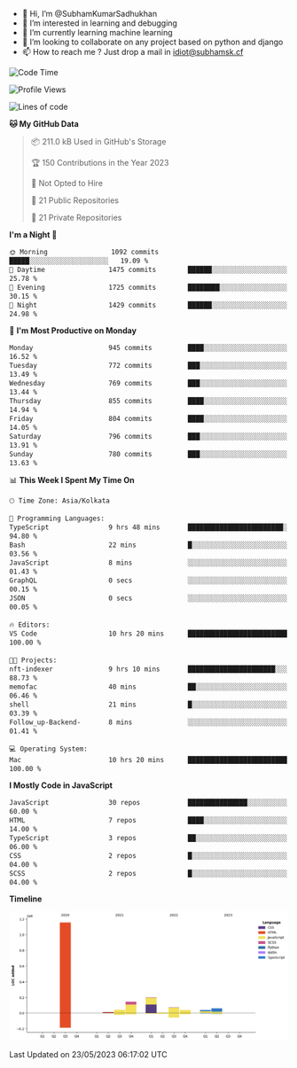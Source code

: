 - 👋 Hi, I’m @SubhamKumarSadhukhan
- 👀 I’m interested in learning and debugging
- 🌱 I’m currently learning machine learning
- 💞️ I’m looking to collaborate on any project based on python and django
- 📫 How to reach me ?
      Just drop a mail in idiot@subhamsk.cf

<!---
SubhamKumarSadhukhan/SubhamKumarSadhukhan is a ✨ special ✨ repository because its `README.md` (this file) appears on your GitHub profile.
You can click the Preview link to take a look at your changes.
--->


<!--START_SECTION:waka-->
![Code Time](http://img.shields.io/badge/Code%20Time-1%2C211%20hrs%2045%20mins-blue)

![Profile Views](http://img.shields.io/badge/Profile%20Views-24-blue)

![Lines of code](https://img.shields.io/badge/From%20Hello%20World%20I%27ve%20Written-1.8%20million%20lines%20of%20code-blue)

**🐱 My GitHub Data** 

> 📦 211.0 kB Used in GitHub's Storage 
 > 
> 🏆 150 Contributions in the Year 2023
 > 
> 🚫 Not Opted to Hire
 > 
> 📜 21 Public Repositories 
 > 
> 🔑 21 Private Repositories 
 > 
**I'm a Night 🦉** 

```text
🌞 Morning                1092 commits        █████░░░░░░░░░░░░░░░░░░░░   19.09 % 
🌆 Daytime                1475 commits        ██████░░░░░░░░░░░░░░░░░░░   25.78 % 
🌃 Evening                1725 commits        ████████░░░░░░░░░░░░░░░░░   30.15 % 
🌙 Night                  1429 commits        ██████░░░░░░░░░░░░░░░░░░░   24.98 % 
```
📅 **I'm Most Productive on Monday** 

```text
Monday                   945 commits         ████░░░░░░░░░░░░░░░░░░░░░   16.52 % 
Tuesday                  772 commits         ███░░░░░░░░░░░░░░░░░░░░░░   13.49 % 
Wednesday                769 commits         ███░░░░░░░░░░░░░░░░░░░░░░   13.44 % 
Thursday                 855 commits         ████░░░░░░░░░░░░░░░░░░░░░   14.94 % 
Friday                   804 commits         ████░░░░░░░░░░░░░░░░░░░░░   14.05 % 
Saturday                 796 commits         ███░░░░░░░░░░░░░░░░░░░░░░   13.91 % 
Sunday                   780 commits         ███░░░░░░░░░░░░░░░░░░░░░░   13.63 % 
```


📊 **This Week I Spent My Time On** 

```text
🕑︎ Time Zone: Asia/Kolkata

💬 Programming Languages: 
TypeScript               9 hrs 48 mins       ████████████████████████░   94.80 % 
Bash                     22 mins             █░░░░░░░░░░░░░░░░░░░░░░░░   03.56 % 
JavaScript               8 mins              ░░░░░░░░░░░░░░░░░░░░░░░░░   01.43 % 
GraphQL                  0 secs              ░░░░░░░░░░░░░░░░░░░░░░░░░   00.15 % 
JSON                     0 secs              ░░░░░░░░░░░░░░░░░░░░░░░░░   00.05 % 

🔥 Editors: 
VS Code                  10 hrs 20 mins      █████████████████████████   100.00 % 

🐱‍💻 Projects: 
nft-indexer              9 hrs 10 mins       ██████████████████████░░░   88.73 % 
memofac                  40 mins             ██░░░░░░░░░░░░░░░░░░░░░░░   06.46 % 
shell                    21 mins             █░░░░░░░░░░░░░░░░░░░░░░░░   03.39 % 
Follow_up-Backend-       8 mins              ░░░░░░░░░░░░░░░░░░░░░░░░░   01.41 % 

💻 Operating System: 
Mac                      10 hrs 20 mins      █████████████████████████   100.00 % 
```

**I Mostly Code in JavaScript** 

```text
JavaScript               30 repos            ███████████████░░░░░░░░░░   60.00 % 
HTML                     7 repos             ████░░░░░░░░░░░░░░░░░░░░░   14.00 % 
TypeScript               3 repos             ██░░░░░░░░░░░░░░░░░░░░░░░   06.00 % 
CSS                      2 repos             █░░░░░░░░░░░░░░░░░░░░░░░░   04.00 % 
SCSS                     2 repos             █░░░░░░░░░░░░░░░░░░░░░░░░   04.00 % 
```



**Timeline**

![Lines of Code chart](https://raw.githubusercontent.com/SubhamKumarSadhukhan/SubhamKumarSadhukhan/main/assets/bar_graph.png)


 Last Updated on 23/05/2023 06:17:02 UTC
<!--END_SECTION:waka-->
